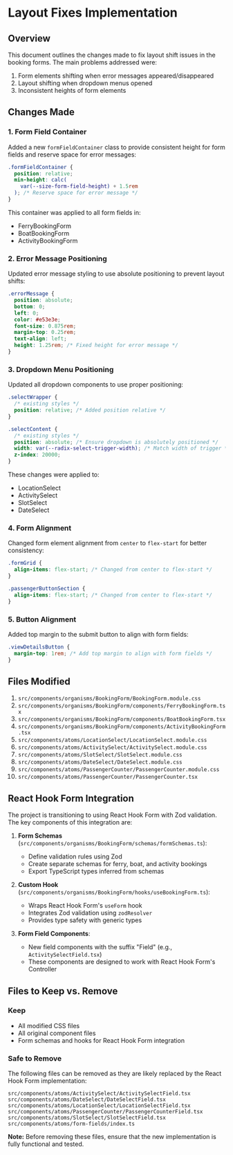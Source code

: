 # Layout Fixes Implementation

## Overview

This document outlines the changes made to fix layout shift issues in the booking forms. The main problems addressed were:

1. Form elements shifting when error messages appeared/disappeared
2. Layout shifting when dropdown menus opened
3. Inconsistent heights of form elements

## Changes Made

### 1. Form Field Container

Added a new `formFieldContainer` class to provide consistent height for form fields and reserve space for error messages:

```css
.formFieldContainer {
  position: relative;
  min-height: calc(
    var(--size-form-field-height) + 1.5rem
  ); /* Reserve space for error message */
}
```

This container was applied to all form fields in:

- FerryBookingForm
- BoatBookingForm
- ActivityBookingForm

### 2. Error Message Positioning

Updated error message styling to use absolute positioning to prevent layout shifts:

```css
.errorMessage {
  position: absolute;
  bottom: 0;
  left: 0;
  color: #e53e3e;
  font-size: 0.875rem;
  margin-top: 0.25rem;
  text-align: left;
  height: 1.25rem; /* Fixed height for error message */
}
```

### 3. Dropdown Menu Positioning

Updated all dropdown components to use proper positioning:

```css
.selectWrapper {
  /* existing styles */
  position: relative; /* Added position relative */
}

.selectContent {
  /* existing styles */
  position: absolute; /* Ensure dropdown is absolutely positioned */
  width: var(--radix-select-trigger-width); /* Match width of trigger */
  z-index: 20000;
}
```

These changes were applied to:

- LocationSelect
- ActivitySelect
- SlotSelect
- DateSelect

### 4. Form Alignment

Changed form element alignment from `center` to `flex-start` for better consistency:

```css
.formGrid {
  align-items: flex-start; /* Changed from center to flex-start */
}

.passengerButtonSection {
  align-items: flex-start; /* Changed from center to flex-start */
}
```

### 5. Button Alignment

Added top margin to the submit button to align with form fields:

```css
.viewDetailsButton {
  margin-top: 1rem; /* Add top margin to align with form fields */
}
```

## Files Modified

1. `src/components/organisms/BookingForm/BookingForm.module.css`
2. `src/components/organisms/BookingForm/components/FerryBookingForm.tsx`
3. `src/components/organisms/BookingForm/components/BoatBookingForm.tsx`
4. `src/components/organisms/BookingForm/components/ActivityBookingForm.tsx`
5. `src/components/atoms/LocationSelect/LocationSelect.module.css`
6. `src/components/atoms/ActivitySelect/ActivitySelect.module.css`
7. `src/components/atoms/SlotSelect/SlotSelect.module.css`
8. `src/components/atoms/DateSelect/DateSelect.module.css`
9. `src/components/atoms/PassengerCounter/PassengerCounter.module.css`
10. `src/components/atoms/PassengerCounter/PassengerCounter.tsx`

## React Hook Form Integration

The project is transitioning to using React Hook Form with Zod validation. The key components of this integration are:

1. **Form Schemas** (`src/components/organisms/BookingForm/schemas/formSchemas.ts`):

   - Define validation rules using Zod
   - Create separate schemas for ferry, boat, and activity bookings
   - Export TypeScript types inferred from schemas

2. **Custom Hook** (`src/components/organisms/BookingForm/hooks/useBookingForm.ts`):

   - Wraps React Hook Form's `useForm` hook
   - Integrates Zod validation using `zodResolver`
   - Provides type safety with generic types

3. **Form Field Components**:
   - New field components with the suffix "Field" (e.g., `ActivitySelectField.tsx`)
   - These components are designed to work with React Hook Form's Controller

## Files to Keep vs. Remove

### Keep

- All modified CSS files
- All original component files
- Form schemas and hooks for React Hook Form integration

### Safe to Remove

The following files can be removed as they are likely replaced by the React Hook Form implementation:

```
src/components/atoms/ActivitySelect/ActivitySelectField.tsx
src/components/atoms/DateSelect/DateSelectField.tsx
src/components/atoms/LocationSelect/LocationSelectField.tsx
src/components/atoms/PassengerCounter/PassengerCounterField.tsx
src/components/atoms/SlotSelect/SlotSelectField.tsx
src/components/atoms/form-fields/index.ts
```

**Note:** Before removing these files, ensure that the new implementation is fully functional and tested.
